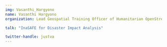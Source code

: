 ```yaml
---
img: Vasanthi_Hargyono
name: Vasanthi Hargyono
organization: Lead Geospatial Training Officer of Humanitarian OpenStreetMap Team (HOT) in Indonesia

talk: "InaSAFE for Disaster Impact Analysis"

twitter-handle: justva
---
```

